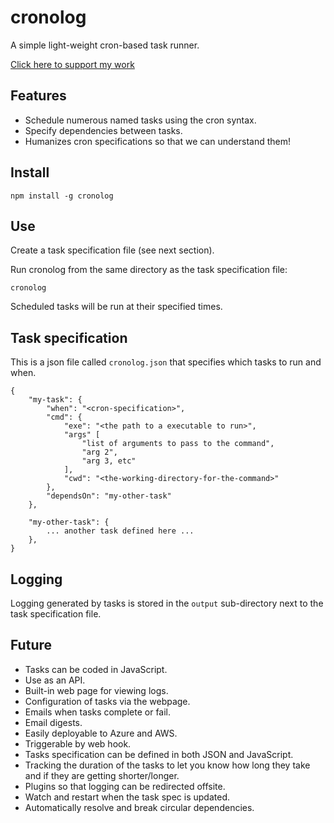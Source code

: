 # cronolog

A simple light-weight cron-based task runner.

[Click here to support my work](https://www.codecapers.com.au/about#support-my-work)

## Features

- Schedule numerous named tasks using the cron syntax.
- Specify dependencies between tasks.
- Humanizes cron specifications so that we can understand them!

## Install

    npm install -g cronolog

## Use

Create a task specification file (see next section).

Run cronolog from the same directory as the task specification file:

    cronolog

Scheduled tasks will be run at their specified times.

## Task specification

This is a json file called `cronolog.json` that specifies which tasks to run and when.

    {
        "my-task": {
            "when": "<cron-specification>",
            "cmd": {
                "exe": "<the path to a executable to run>",
                "args" [
                    "list of arguments to pass to the command",
                    "arg 2",
                    "arg 3, etc"
                ],
                "cwd": "<the-working-directory-for-the-command>"
            },
            "dependsOn": "my-other-task"
        },

        "my-other-task": {
            ... another task defined here ...
        },
    }

## Logging

Logging generated by tasks is stored in the `output` sub-directory next to the task specification file. 

## Future

- Tasks can be coded in JavaScript.
- Use as an API.
- Built-in web page for viewing logs.
- Configuration of tasks via the webpage.
- Emails when tasks complete or fail.
- Email digests.
- Easily deployable to Azure and AWS.
- Triggerable by web hook.
- Tasks specification can be defined in both JSON and JavaScript.
- Tracking the duration of the tasks to let you know how long they take and if they are getting shorter/longer.
- Plugins so that logging can be redirected offsite.
- Watch and restart when the task spec is updated.
- Automatically resolve and break circular dependencies.
